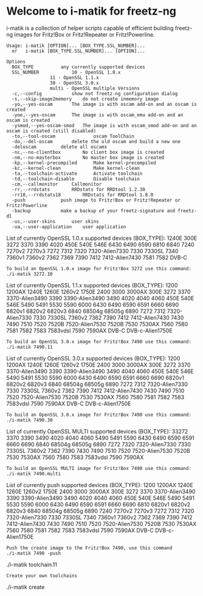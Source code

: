 # Welcome to i-matik for freetz-ng

i-matik is a collection of helper scripts capable of efficient building
freetz-ng images for Fritz!Box or Fritz!Repeater or Fritz!Powerline.
```
Usage: i-matik [OPTION]... [BOX_TYPE.SSL_NUMBER]...
  or   i-matik [BOX_TYPE.SSL_NUMBER]... [OPTION]... 

Options
  BOX_TYPE			any currently supported devices
  SSL_NUMBER			10 - OpenSSL 1.0.x
  				11 - OpenSSL 1.1.x
  				30 - OpenSSL 3.0.x
  				multi - OpenSSL multiple Versions
  -c,--config			show not freetz-ng configuration dialog
  -s,--skip-image2memory	do not create inmemory image
  -yo,--yes-oscam		The image is with oscam add-on and an oscam is created
  -yoe,--yes-oscam		The image is with oscam_emu add-on and an oscam is created
  -ysmod,--yes-oscam-smod	The image is with oscam_smod add-on and an oscam is created (still disabled)
  -to,--tool-oscam              oscam ToolChain
  -do,--del-oscam		delete the old oscam and build a new one
  -deloscam			delete all oscams
  -nc,--no-clientbox		No client box image is created
  -nm,--no-masterbox		No master box image is created
  -kp,--kernel-precompiled      Make kernel-precompiled
  -kc,--kernel-clean            Make kernel-clean
  -ta,--toolchain-activate      Activate toolchain
  -td,--toolchain-disable       Disable toolchain
  -cm,--callmonitor		Callmonitor
  -rr,--rrdstats		RRDstats for RRDtool 1.2.30
  -rr18,--rrdstats18		RRDstats for RRDtool 1.8.0
  -push				push image to Fritz!Box or Fritz!Repeater or Fritz!Powerline
  -backup			make a backup of your freetz-signature and freetz-dl
  -us,--user-skins		user skins
  -ua,--user-application	user application 
```
List of currently OpenSSL 1.0.x supported devices (BOX_TYPE): 1240E 300E 3272 3370 3390 4020 450E 540E 546E 6430 6490 6590 6810 6840 7240 7270v2 7270v3 7272 7312 7320 7320-Alien7330 7330 7330SL 7340 7360v1 7360v2 7362 7369 7390 7412 7412-Alien7430 7581 7582 DVB-C
```
To build an OpenSSL 1.0.x image for Fritz!Box 3272 use this command:
./i-matik 3272.10
```
List of currently OpenSSL 1.1.x supported devices (BOX_TYPE): 1200 1200AX 1240E 1260E 1260v2 1750E 2400 3000 3000AX 300E 3272 3370 3370-Alien3490 3390 3390-Alien3490 3490 4020 4040 4060 450E 540E 546E 5490 5491 5530 5590 6000 6430 6490 6590 6591 6660 6690 6820v1 6820v2 6820v3 6840 68504g 68505g 6890 7272 7312 7320-Alien7330 7330 7330SL 7360v2 7362 7390 7412 7412-Alien7430 7430 7490 7510 7520 7520B 7520-Alien7530 7520B 7530 7530AX 7560 7580 7581 7582 7583 7583vdsl 7590 7590AX DVB-C DVB-c-Alien1750E
```
To build an OpenSSL 3.0.x image for Fritz!Box 7490 use this command:
./i-matik 7490.11
```
List of currently OpenSSL 3.0.x supported devices (BOX_TYPE): 1200 1200AX 1240E 1260E 1260v2 1750E 2400 3000 3000AX 300E 3272 3370 3370-Alien3490 3390 3390-Alien3490 3490 4040 4060 450E 540E 546E 5490 5491 5530 5590 6000 6430 6490 6590 6591 6660 6690 6820v1 6820v2 6820v3 6840 68504g 68505g 6890 7272 7312 7320-Alien7330 7330 7330SL 7360v2 7362 7390 7412 7412-Alien7430 7430 7490 7510 7520 7520-Alien7530 7520B 7530 7530AX 7560 7580 7581 7582 7583 7583vdsl 7590 7590AX DVB-C DVB-c-Alien1750E
```
To build an OpenSSL 3.0.x image for Fritz!Box 7490 use this command:
./i-matik 7490.30
```
List of currently OpenSSL MULTI supported devices (BOX_TYPE): 33272 3370 3390 3490 4020 4040 4060 5490 5491 5590 6430 6490 6590 6591 6660 6690 6840 68504g 68505g 6890 7272 7320 7320-Alien7330 7330 7330SL 7360v2 7362 7390 7430 7490 7510 7520 7520-Alien7530 7520B 7530 7530AX 7560 7580 7583 7583vdsl 7590 7590AX
```
To build an OpenSSL MULTI image for Fritz!Box 7490 use this command:
./i-matik 7490.multi
```
List of currently push supported devices (BOX_TYPE): 1200 1200AX 1240E 1260E 1260v2 1750E 2400 3000 3000AX 300E 3272 3370 3370-Alien3490 3390 3390-Alien3490 3490 4020 4040 4060 450E 540E 546E 5490 5491 5530 5590 6000 6430 6490 6590 6591 6660 6690 6810 6820v1 6820v2 6820v3 6840 68504g 68505g 6890 7240 7270v2 7270v3 7272 7312 7320 7320-Alien7330 7330 7330SL 7340 7360v1 7360v2 7362 7369 7390 7412 7412-Alien7430 7430 7490 7510 7520 7520-Alien7530 7520B 7530 7530AX 7560 7580 7581 7582 7583 7583vdsl 7590 7590AX DVB-C DVB-c-Alien1750E
```
Push the create image to the Fritz!Box 7490, use this command
./i-matik 7490 -push
```
./i-matik toolchain.11 
```
Create your own toolchains
```
./i-matik create
